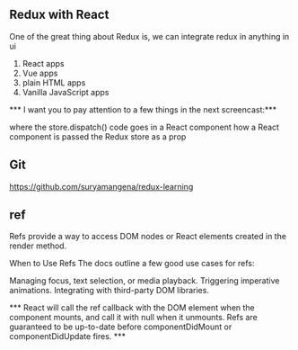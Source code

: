## Redux with React 
One of the great thing about Redux is, we can integrate redux in anything in ui
1) React apps
2) Vue apps
3) plain HTML apps
4) Vanilla JavaScript apps

*** I want you to pay attention to a few things in the next screencast:*** 


where the store.dispatch() code goes in a React component
how a React component is passed the Redux store as a prop


## Git 
https://github.com/suryamangena/redux-learning

## ref
Refs provide a way to access DOM nodes or React elements created in the render method.

When to Use Refs
The docs outline a few good use cases for refs:

Managing focus, text selection, or media playback.
Triggering imperative animations.
Integrating with third-party DOM libraries.

*** React will call the ref callback with the DOM element when the component mounts, and call it with null when it unmounts. Refs are guaranteed to be up-to-date before componentDidMount or componentDidUpdate fires. ***